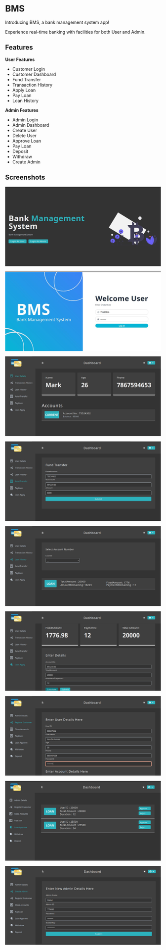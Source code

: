 
# BMS

Introducing BMS, a bank management system app!

Experience real-time banking with facilities for both User and Admin. 


## Features

**User Features**
- Customer Login
- Customer Dashboard
- Fund Transfer
- Transaction History
- Apply Loan
- Pay Loan
- Loan History

**Admin Features**

- Admin Login
- Admin Dashboard
- Create User
- Delete User
- Approve Loan
- Pay Loan
- Deposit
- Withdraw
- Create Admin



## Screenshots

![App Screenshot](https://github.com/anudeeps352/BMS/blob/master/BMS%20Screenshots/Landing.jpg)

![App Screenshot](https://github.com/anudeeps352/BMS/blob/master/BMS%20Screenshots/USerlogin.jpg)

![App Screenshot](https://github.com/anudeeps352/BMS/blob/master/BMS%20Screenshots/CustomerDAsh.jpg)

![App Screenshot](https://github.com/anudeeps352/BMS/blob/master/BMS%20Screenshots/Transfer%20Funds.png)

![App Screenshot](https://github.com/anudeeps352/BMS/blob/master/BMS%20Screenshots/Loan%20HIstory.png)

![App Screenshot](https://github.com/anudeeps352/BMS/blob/master/BMS%20Screenshots/Loan%20Apply.png)

![App Screenshot](https://github.com/anudeeps352/BMS/blob/master/BMS%20Screenshots/CreateUSer.png)

![App Screenshot](https://github.com/anudeeps352/BMS/blob/master/BMS%20Screenshots/ApproveLoan.png)

![App Screenshot](https://github.com/anudeeps352/BMS/blob/master/BMS%20Screenshots/CreateAdmin.png)
